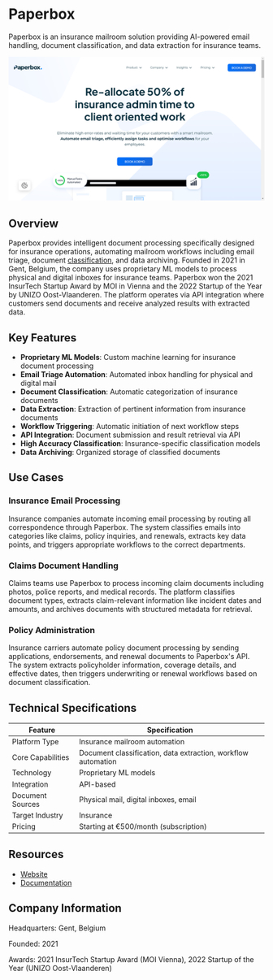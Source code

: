 # Paperbox

Paperbox is an insurance mailroom solution providing AI-powered email handling, document classification, and data extraction for insurance teams.

![Paperbox](assets\paperbox.png)


## Overview

Paperbox provides intelligent document processing specifically designed for insurance operations, automating mailroom workflows including email triage, document [classification](../../capabilities/classification/index.md), and data archiving. Founded in 2021 in Gent, Belgium, the company uses proprietary ML models to process physical and digital inboxes for insurance teams. Paperbox won the 2021 InsurTech Startup Award by MOI in Vienna and the 2022 Startup of the Year by UNIZO Oost-Vlaanderen. The platform operates via API integration where customers send documents and receive analyzed results with extracted data.

## Key Features

- **Proprietary ML Models**: Custom machine learning for insurance document processing
- **Email Triage Automation**: Automated inbox handling for physical and digital mail
- **Document Classification**: Automatic categorization of insurance documents
- **Data Extraction**: Extraction of pertinent information from insurance documents
- **Workflow Triggering**: Automatic initiation of next workflow steps
- **API Integration**: Document submission and result retrieval via API
- **High Accuracy Classification**: Insurance-specific classification models
- **Data Archiving**: Organized storage of classified documents

## Use Cases

### Insurance Email Processing
Insurance companies automate incoming email processing by routing all correspondence through Paperbox. The system classifies emails into categories like claims, policy inquiries, and renewals, extracts key data points, and triggers appropriate workflows to the correct departments.

### Claims Document Handling
Claims teams use Paperbox to process incoming claim documents including photos, police reports, and medical records. The platform classifies document types, extracts claim-relevant information like incident dates and amounts, and archives documents with structured metadata for retrieval.

### Policy Administration
Insurance carriers automate policy document processing by sending applications, endorsements, and renewal documents to Paperbox's API. The system extracts policyholder information, coverage details, and effective dates, then triggers underwriting or renewal workflows based on document classification.

## Technical Specifications

| Feature | Specification |
|---------|---------------|
| Platform Type | Insurance mailroom automation |
| Core Capabilities | Document classification, data extraction, workflow automation |
| Technology | Proprietary ML models |
| Integration | API-based |
| Document Sources | Physical mail, digital inboxes, email |
| Target Industry | Insurance |
| Pricing | Starting at €500/month (subscription) |

## Resources

- [Website](https://www.paperbox.ai)
- [Documentation](https://docs.paperbox.ai/)

## Company Information

Headquarters: Gent, Belgium

Founded: 2021

Awards: 2021 InsurTech Startup Award (MOI Vienna), 2022 Startup of the Year (UNIZO Oost-Vlaanderen) 